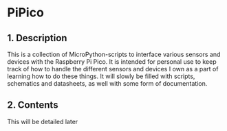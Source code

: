 # PiPico
## 1. Description

This is a collection of MicroPython-scripts to interface various sensors and devices with the Raspberry Pi Pico. It is intended for personal use to keep track of how to handle the different sensors and devices I own as a part of learning how to do these things. It will slowly be filled with scripts, schematics and datasheets, as well with some form of documentation. 


## 2. Contents

This will be detailed later


